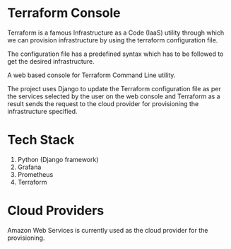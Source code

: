 # Terraform Console

Terraform is a famous Infrastructure as a Code (IaaS) utility through which we can provision infrastructure by using the terraform configuration file.

The configuration file has a predefined syntax which has to be followed to get the desired infrastructure.

A web based console for Terraform Command Line utility.

The project uses Django to update the Terraform configuration file as per the services selected by the user on the web console and Terraform as a result sends the request to the cloud provider for provisioning the infrastructure specified.

# Tech Stack

1. Python (Django framework)
2. Grafana
3. Prometheus
4. Terraform

# Cloud Providers

Amazon Web Services is currently used as the cloud provider for the provisioning.

